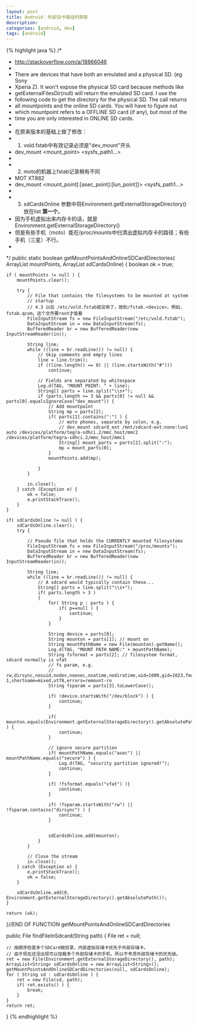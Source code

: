```yaml
---
layout: post
title: Android：外部SD卡路径的获取
description: 
categories: [android, dev]
tags: [android]
---
```


{% highlight java %}
/*
 * http://stackoverflow.com/a/18866046
 *
 * There are devices that have both an emulated and a physical SD. (eg Sony
 * Xperia Z). It won't expose the physical SD card because methods like
 * getExternalFilesDir(null) will return the emulated SD card. I use the
 * following code to get the directory for the physical SD. The call returns
 * all mountpoints and the online SD cards. You will have to figure out
 * which mountpoint refers to a OFFLINE SD card (if any), but most of the
 * time you are only interested in ONLINE SD cards.
 *
 * 在原来版本的基础上做了修改：
 * 1. vold.fstab中有效记录必须是"dev_mount"开头
 * dev_mount <label> <mount_point> <part> <sysfs_path1...>
 *
 * 2. moto的机器上fstab记录稍有不同
 * MOT XT882
 * dev_mount <label> <mount_point[:[asec_point]:[lun_point]]> <part> <sysfs_path1...>
 *
 * 3. sdCardsOnline 参数中将Environment.getExternalStorageDirectory() 放在list **第一个**。
 * 因为手机虚拟出来内存卡的话，就是Environment.getExternalStorageDirectory()
 * 但是有些手机（moto）能在/proc/mounts中扫清出虚拟内存卡的路径；有些手机（三星）不行。
 *
 */
public static boolean getMountPointsAndOnlineSDCardDirectories(
        ArrayList<String> mountPoints, ArrayList<String> sdCardsOnline) {
    boolean ok = true;

    if ( mountPoints != null ) {
        mountPoints.clear();

        try {
            // File that contains the filesystems to be mounted at system
            // startup
            // 4.3 以后 /etc/vold.fstab就没用了，放到/fstab.<device>，例如， fstab.qcom，这个文件要root才能看
            FileInputStream fs = new FileInputStream("/etc/vold.fstab");
            DataInputStream in = new DataInputStream(fs);
            BufferedReader br = new BufferedReader(new InputStreamReader(in));

            String line;
            while ((line = br.readLine()) != null) {
                // Skip comments and empty lines
                line = line.trim();
                if ((line.length() == 0) || (line.startsWith("#")))
                    continue;

                // Fields are separated by whitespace
                Log.d(TAG, "MOUNT POINT: " + line);
                String[] parts = line.split("\\s+");
                if (parts.length >= 3 && parts[0] != null && parts[0].equalsIgnoreCase("dev_mount")) {
                    // Add mountpoint
                    String mp = parts[2];
                    if( parts[2].contains(":") ) {
                        // moto phones, separate by colon, e.g.
                        // dev_mount sdcard_ext /mnt/sdcard-ext:none:lun1 auto /devices/platform/tegra-sdhci.2/mmc_host/mmc2 /devices/platform/tegra-sdhci.2/mmc_host/mmc1
                        String[] mount_parts = parts[2].split(":");
                        mp = mount_parts[0];
                    }
                    mountPoints.add(mp);
                    
                }
            }

            in.close();
        } catch (Exception e) {
            ok = false;
            e.printStackTrace();
        }
    }

    if( sdCardsOnline != null ) {
        sdCardsOnline.clear();
        try {

            // Pseudo file that holds the CURRENTLY mounted filesystems
            FileInputStream fs = new FileInputStream("/proc/mounts");
            DataInputStream in = new DataInputStream(fs);
            BufferedReader br = new BufferedReader(new InputStreamReader(in));

            String line;
            while ((line = br.readLine()) != null) {
                // A sdcard would typically contain these...
                String[] parts = line.split("\\s+");
                if( parts.length > 3 )
                {
                    for( String p : parts ) {
                        if( p==null ) {
                            continue;
                        }
                    }

                    String device = parts[0];
                    String mounton = parts[1]; // mount on
                    String mountPathName = new File(mounton).getName();
                    Log.d(TAG, "MOUNT PATH NAME:" + mountPathName);
                    String fsformat = parts[2]; // filesystem format, sdcard normally is vfat
                    // fs param, e.g.
                    // rw,dirsync,nosuid,nodev,noexec,noatime,nodiratime,uid=1000,gid=1023,fmask=0002,dmask=0002,allow_utime=0020,codepage=cp437,iocharset=iso8859-1,shortname=mixed,utf8,errors=remount-ro
                    String fsparam = parts[3].toLowerCase();
                    
                    if( !device.startsWith("/dev/block") ) {
                        continue;
                    }
                    
                    if( mounton.equals(Environment.getExternalStorageDirectory().getAbsolutePath()) ) {
                        continue;
                    }
                    
                    // ignore secure partition
                    if( mountPathName.equals("asec") || mountPathName.equals("secure") ) {
                        Log.d(TAG, "security partition ignored!");
                        continue;
                    }
                    
                    if( !fsformat.equals("vfat") ){
                        continue;
                    }
                    
                    if( !fsparam.startsWith("rw") || !fsparam.contains("dirsync") ) {
                        continue;
                    }
                    

                    sdCardsOnline.add(mounton);
                }
            }

            // Close the stream
            in.close();
        } catch (Exception e) {
            e.printStackTrace();
            ok = false;
        }
        
        sdCardsOnline.add(0, Environment.getExternalStorageDirectory().getAbsolutePath());
    }

    return (ok);
}//END OF FUNCTION getMountPointsAndOnlineSDCardDirectories


public File findFileInSdcard(String path) {
    File ret = null;
    
    // 按顺序检查多个SDCard根目录，内部虚拟存储卡优先于外部存储卡。
    // 由于现在还没出现可以挂载多个外部存储卡的手机，所以不考虑外部存储卡的优先级。
    ret = new File(Environment.getExternalStorageDirectory(), path);
    ArrayList<String> sdCardsOnline = new ArrayList<String>();
    getMountPointsAndOnlineSDCardDirectories(null, sdCardsOnline);
    for ( String sd : sdCardsOnline ) {
        ret = new File(sd, path);
        if( ret.exists() ) {
            break;
        }
    }
    return ret;
}
{% endhighlight %}